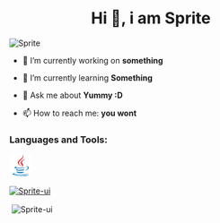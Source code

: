 <h1 align="center">Hi 👋, i am Sprite</h1>

<p align="left"> <img src="https://komarev.com/ghpvc/?username=Sprite-ui&label=Profile%20views&color=0e75b6&style=flat" alt="Sprite" /> </p>



- 🔭 I’m currently working on **something**

- 🌱 I’m currently learning **Something**

- 💬 Ask me about **Yummy :D**

- 📫 How to reach me: **you wont**



<h3 align="left">Languages and Tools:</h3>
<p align="left"> <a href="https://www.java.com" target="_blank" rel="noreferrer"> <img src="https://raw.githubusercontent.com/devicons/devicon/master/icons/java/java-original.svg" alt="java" width="40" height="40"/> </a> <a href="https://developer.mozilla.org/en-US/docs/Web/JavaScript" target="_blank" rel="noreferrer">  </a> </p>

<p align="left"> <a href="https://github.com/ryo-ma/github-profile-trophy"><img src="https://github-profile-trophy.vercel.app/?username=Sprite-ui&theme=onedark&no-bg=true" alt="Sprite-ui" /></a> </p>

<p>&nbsp;<img align="center" src="https://github-readme-stats.vercel.app/api?username=Sprite-ui&show_icons=true&locale=en&theme=onedark&no-bg=true" alt="Sprite-ui" /></p>
